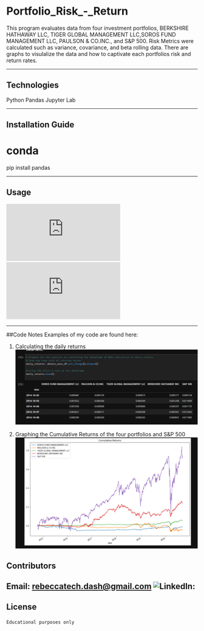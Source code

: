 # Portfolio_Risk_-_Return

This program evaluates data from four investment portfolios, BERKSHIRE HATHAWAY LLC, TIGER GLOBAL MANAGEMENT LLC,SOROS FUND MANAGEMENT LLC, PAULSON & CO.INC., and S&P 500. Risk Metrics were calculated such as variance, covariance, and beta rolling data. There are graphs to visulalize the data and how to captivate each portfolios risk and return rates.

---

## Technologies

Python
Pandas
Jupyter Lab

---

## Installation Guide

# conda
pip install pandas

---

## Usage

![Find pandas here: ](https://pandas.pydata.org/docs/getting_started/install.html)
![Find jupyter lab here: ](https://jupyterlab.readthedocs.io/en/stable/getting_started/installation.html)

---

##Code Notes
Examples of my code are found here:
1. Calculating the daily returns
![Code_Screenshot](https://github.com/beccabeastly/Portfolio_Risk_-_Return/blob/main/daily_returns_ss.png)

2. Graphing the Cumulative Returns of the four portfolios and S&P 500
![Graph_Screenshot](https://github.com/beccabeastly/Portfolio_Risk_-_Return/blob/main/graph_of_returns.png)

## Contributors

Email: rebeccatech.dash@gmail.com
![LinkedIn: ](https://www.linkedin.com/in/rebecca-brown-4637681a9/) 
---

## License
`Educational purposes only`
